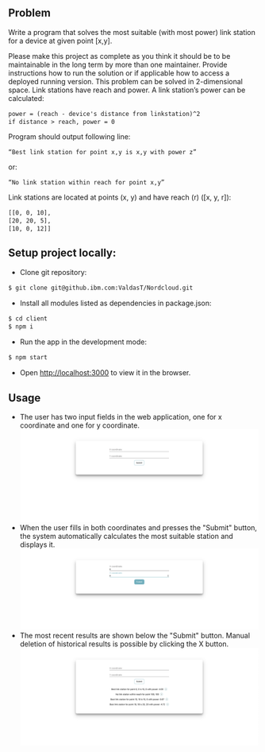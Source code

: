 ## Problem
Write a program that solves the most suitable (with most power) link station for a device at given point [x,y].

Please make this project as complete as you think it should be to be maintainable in the long term by more than one maintainer. ​Provide instructions how to run the solution or if applicable how to access a deployed running version.
This problem can be solved in 2-dimensional space. Link stations have reach and power.
A link station’s power can be calculated:
 ```
power = (reach - device's distance from linkstation)^2
if distance > reach, power = 0
```
Program should output following line:
 ```
“Best link station for point x,y is x,y with power z”
```
or:
 ```
“No link station within reach for point x,y”
```
Link stations​ are located at points ​(x, y)​ and have reach ​(r) ([x, y, r])​: 
 ```
[[0, 0, 10],
[20, 20, 5],
[10, 0, 12]]
```

## Setup project locally:
  - Clone git repository: 
  ```sh
  $ git clone git@github.ibm.com:ValdasT/Nordcloud.git
  ```
  - Install all modules listed as dependencies in package.json:
  ```sh
  $ cd client 
  $ npm i
  ```
  - Run the app in the development mode:
  ```sh
  $ npm start
  ```
  - Open [http://localhost:3000](http://localhost:3000) to view it in the browser.

## Usage

  - The user has two input fields in the web application, one for x coordinate and one for y coordinate.
![alt text](https://github.com/ValdasT/Nordcloud/blob/master/img/1.png?raw=true) 
  -  When the user fills in both coordinates and presses the "Submit" button, the system automatically calculates the most suitable station and displays it.
![alt text](https://github.com/ValdasT/Nordcloud/blob/master/img/2.png?raw=true) 
  - The most recent results are shown below the "Submit" button. Manual deletion of historical results is possible by clicking the X button.
![alt text](https://github.com/ValdasT/Nordcloud/blob/master/img/3.png?raw=true) 
